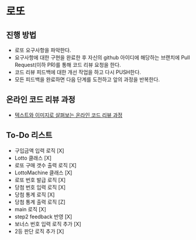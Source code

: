 # 로또

## 진행 방법

* 로또 요구사항을 파악한다.
* 요구사항에 대한 구현을 완료한 후 자신의 github 아이디에 해당하는 브랜치에 Pull Request(이하 PR)를 통해 코드 리뷰 요청을 한다.
* 코드 리뷰 피드백에 대한 개선 작업을 하고 다시 PUSH한다.
* 모든 피드백을 완료하면 다음 단계를 도전하고 앞의 과정을 반복한다.

## 온라인 코드 리뷰 과정

* [텍스트와 이미지로 살펴보는 온라인 코드 리뷰 과정](https://github.com/next-step/nextstep-docs/tree/master/codereview)

## To-Do 리스트

* 구입금액 입력 로직 [X]
* Lotto 클래스 [X]
* 로또 구매 갯수 출력 로직 [X]
* LottoMachine 클래스 [X]
* 로또 번호 발급 로직 [X]
* 당첨 번호 입력 로직 [X]
* 당첨 통계 로직 [X]
* 당첨 통계 출력 로직 [Z]
* main 로직 [X]
* step2 feedback 반영 [X]
* 보너스 번호 입력 로직 추가 [X]
* 2등 판단 로직 추가 [X]